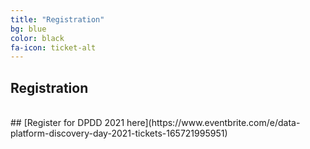 ```yaml
---
title: "Registration"
bg: blue
color: black
fa-icon: ticket-alt
---
```


## Registration

<br/>
## [Register for DPDD 2021 here](https://www.eventbrite.com/e/data-platform-discovery-day-2021-tickets-165721995951)
